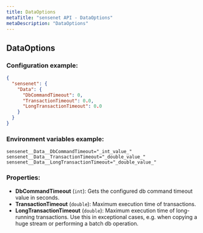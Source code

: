```yaml
---
title: DataOptions
metaTitle: "sensenet API - DataOptions"
metaDescription: "DataOptions"
---
```


## DataOptions


### Configuration example:
``` json
{
  "sensenet": {
    "Data": {
      "DbCommandTimeout": 0,
      "TransactionTimeout": 0.0,
      "LongTransactionTimeout": 0.0
    }
  }
}
```
### Environment variables example:
```
sensenet__Data__DbCommandTimeout="_int_value_"
sensenet__Data__TransactionTimeout="_double_value_"
sensenet__Data__LongTransactionTimeout="_double_value_"
```
### Properties:
- **DbCommandTimeout** (`int`): Gets the configured db command timeout value in seconds.
- **TransactionTimeout** (`double`): Maximum execution time of transactions.
- **LongTransactionTimeout** (`double`): Maximum execution time of long-running transactions. Use this in exceptional cases,
 e.g. when copying a huge stream or performing a batch db operation.

